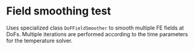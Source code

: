 # Field smoothing test

Uses specialized class ```DoFFieldSmoother``` to smooth multiple FE fields at DoFs. Multiple iterations are performed according to the time parameters for the temperature solver.
